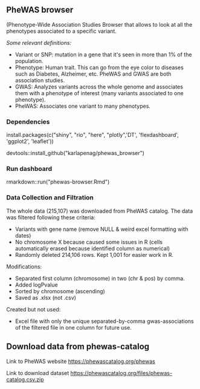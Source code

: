 ## PheWAS browser
(Phenotype-Wide Association Studies
Browser that allows to look at all the phenotypes associated to a specific variant.

*Some relevant definitions:*
- Variant or SNP: mutation in a gene that it's seen in more than 1% of the population.
- Phenotype: Human trait. This can go from the eye color to diseases such as Diabetes, Alzheimer, etc.
PheWAS and GWAS are both association studies.
- GWAS: Analyzes variants across the whole genome and associates them with a phenotype of interest (many variants associated to one phenotype).
- PheWAS: Associates one variant to many phenotypes.


### Dependencies
install.packages(c("shiny", "rio", "here", "plotly",'DT', 'flexdashboard', 'ggplot2', 'leaflet'))

devtools::install_github("karlapenag/phewas_browser")

### Run dashboard

rmarkdown::run("phewas-browser.Rmd")

### Data Collection and Filtration

The whole data (215,107) was downloaded from PheWAS catalog. The data was filtered following these criteria:
- Variants with gene name (remove NULL & weird excel formatting with dates)
- No chromosome X because caused some issues in R (cells automatically erased because identified column as numerical)
- Randomly deleted 214,106 rows. Kept 1,001 for easier work in R.

Modifications:
- Separated first column (chromosome) in two (chr & pos) by comma.
- Added logPvalue
- Sorted by chromosome (ascending)
- Saved as .xlsx (not .csv)

Created but not used:
- Excel file with only the unique separated-by-comma gwas-associations of the filtered file in one column for future use.


## Download data from phewas-catalog
 
 Link to PheWAS website
 https://phewascatalog.org/phewas
 
 Link to download dataset
 https://phewascatalog.org/files/phewas-catalog.csv.zip
